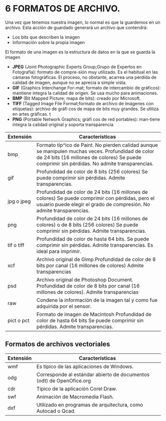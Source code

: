 # 6	FORMATOS DE ARCHIVO.

Una vez que tenemos nuestra imagen, lo normal es que la guardemos en un archivo. Esta acción de guardado generará un archivo que contendrá:

- Los bits que describen la imagen
- Información sobre la propia imagen

El formato de una imagen es la estructura de datos en la que se guarda la imagen

- **JPEG** (Joint Photographic Experts Group;Grupo de Expertos en Fotografía): formato de compre-sión muy utilizado. Es el habitual en las cámaras fotográficas. El proceso, no obstante, acarrea una pérdida de calidad de imagen, aunque no se aprecia a simple vista.
- **GIF** (Graphics Interchange For-mat; formato de intercambio de gráficos): mantiene íntegra la calidad de origen. Se usa mucho para animaciones.
- **BMP** (Bit Mapped Picture; mapa de bits): creado por Microsoft.
- **TIFF** (Tagged Image File Format;formato de archivo de imágenes con etiquetas): archivo de gráfi cos de mapa de bits muy grandes. Se utiliza en artes gráficas. t
- **PNG** (Portable Network Graphics; gráfi cos de red portables): man-tiene íntegra la calidad original y soporta transparencia

| Extensión  | Características                                                                                                                                                                                    |
| ---------- | -------------------------------------------------------------------------------------------------------------------------------------------------------------------------------------------------- |
| bmp        | Formato típ^ico de Paint. No pierden calidad aunque se manipulen muchas veces. Profundidad de color de 24 bits (16 millones de colores) Se puede comprimir sin pérdidas. No admite transparencias. |
| gif        | Profundidad de color de 8 bits (256 colores) Se puede comprimir sin pérdidas. Admite transparencias.                                                                                               |
| jpg o jpeg | Profundidad de color de 24 bits (16 millones de colores) Se puede comprimir con pérdidas, pero el usuario puede elegir el grado de compresión. No admite transparencias.                           |
| png        | Profundidad de color de 24 bits (16 millones de colores) o de 8 bits (256 colores) Se puede comprimir sin pérdidas. Admite transparencias.                                                         |
| tif o tiff | Profundidad de color de hasta 64 bits. Se puede comprimir sin pérdidas. Admite transparencias. Es ideal para imprimir.                                                                             |
| xcf        | Archivo original de Gimp.Profundidad de color de 8 bits por canal (16 millones de colores) Admite transparencias                                                                                   |
| psd        | Archivo original de Photoshop Document. Profundidad de color de 8 bits por canal (16 millones de colores). Admite transparencias                                                                   |
| raw        | Condene la información de la imagen tal y como fue adquirida por el sensor.                                                                                                                        |
| pict o pct | Formato de imagen de Macintosh Profundidad de color de hasta 64 bits Se puede comprimir sin pérdidas. Admite transparencias.                                                                       |



## Formatos de archivos vectoriales


| Extensión | Características                                                      |
| --------- | -------------------------------------------------------------------- |
| wmf       | Es típico de las aplicaciones de Windows.                            |
| odg       | Corresponde al estándar abierto de documentos (odt) de OpenOfice.org |
| cdr       | Típico de la aplicación Corel Draw.                                  |
| swf       | Animación de Macromedia Flash.                                       |
| dxf       | Utilizado en programas de arquitectura, como Autocad o Qcad.         |
